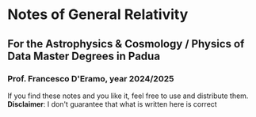 # Notes of General Relativity 
## For the Astrophysics & Cosmology / Physics of Data Master Degrees in Padua
### Prof. Francesco D'Eramo, year 2024/2025
If you find these notes and you like it, feel free to use and distribute them.
**Disclaimer**: I don't guarantee that what is written here is correct
